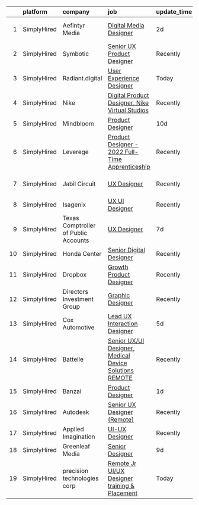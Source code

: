 

|    | platform    | company                              | job                                                                                                                                                            | update_time   | location               |
|---:|:------------|:-------------------------------------|:---------------------------------------------------------------------------------------------------------------------------------------------------------------|:--------------|:-----------------------|
|  1 | SimplyHired | Aefintyr Media                       | [Digital Media Designer](https://www.simplyhired.com/job/Bn0UKVgSChceRIP1j18AbhL19upQWpSnr-FRjgbkZDfMdCtoSoOewQ?q=ux+designer)                                 | 2d            | Austin, TX +1 location |
|  2 | SimplyHired | Symbotic                             | [Senior UX Product Designer](https://www.simplyhired.com/job/ARGF7Cl06APXdbsG0XNLUoyPks9ZApro9U4f3tfkiXVxe_3kNmtyXg?q=ux+designer)                             | Recently      | Wilmington, MA         |
|  3 | SimplyHired | Radiant.digital                      | [User Experience Designer](https://www.simplyhired.com/job/021iFxMgfaPuxfNs1e8ZzHcFgynOfcMlamoGnjaPfr2XEDsI08P5Sw?q=ux+designer)                               | Today         | Remote                 |
|  4 | SimplyHired | Nike                                 | [Digital Product Designer, Nike Virtual Studios](https://www.simplyhired.com/job/AqMYh3RHe9_nPkvM1-BomXGyNXG_O6mnYm_Nx7olzLc2V8Ucx8SwXg?q=ux+designer)         | Recently      | Los Angeles, CA        |
|  5 | SimplyHired | Mindbloom                            | [Product Designer](https://www.simplyhired.com/job/h1UYFt4ZQgdxW7z8yyC5QVD_LgkEXjILVyn64kMBmK9hWR98hdmIRw?q=ux+designer)                                       | 10d           | Remote                 |
|  6 | SimplyHired | Leverege                             | [Product Designer - 2022 Full-Time Apprenticeship](https://www.simplyhired.com/job/f2PnrkNkoKjnF_c7MsOM41LbDj7RDHIKkfuGC1pKOOPB0dNQ0HmV5w?q=ux+designer)       | Recently      | Remote                 |
|  7 | SimplyHired | Jabil Circuit                        | [UX Designer](https://www.simplyhired.com/job/C3sbjuSkcCX7vsA18EjR__zA29fGUdmFALkgCpqHVHuFtU-YkSd9QA?q=ux+designer)                                            | Recently      | Saint Petersburg, FL   |
|  8 | SimplyHired | Isagenix                             | [UX UI Designer](https://www.simplyhired.com/job/T4curWSneVb2kCAvlBtTyLAtNndPOj8j5NIu1WTfkqg1fCUQajybsw?q=ux+designer)                                         | Recently      | Gilbert, AZ            |
|  9 | SimplyHired | Texas Comptroller of Public Accounts | [UX Designer](https://www.simplyhired.com/job/Dxv1NWJUbtChxPBFng6g4JACgiwY4le3eM6mPI9pnB6rKYEWSyp1Uw?q=ux+designer)                                            | 7d            | Austin, TX             |
| 10 | SimplyHired | Honda Center                         | [Senior Digital Designer](https://www.simplyhired.com/job/sMONFAxt3U47KWbDxPIjUb6vRFAA6G26CzqYZELf9iFTc_MQ-G8ong?q=ux+designer)                                | Recently      | California             |
| 11 | SimplyHired | Dropbox                              | [Growth Product Designer](https://www.simplyhired.com/job/ZNFaZxwpmpuTBwPfHPQvD9OZz4N4D4PTPirUFmjbiGRcziguw8e7-Q?q=ux+designer)                                | Recently      | Remote                 |
| 12 | SimplyHired | Directors Investment Group           | [Graphic Designer](https://www.simplyhired.com/job/lwFB-IFPPDdhloaijqBwddfJUHKHlrmCl5Rm4qk6xWpCkNF95M1C7w?q=ux+designer)                                       | Recently      | Abilene, TX            |
| 13 | SimplyHired | Cox Automotive                       | [Lead UX Interaction Designer](https://www.simplyhired.com/job/wiOJRpuRCEADOY9VekKYr2iLn6ceGOgE47v0eHFpAFRHHMkx3unUoQ?q=ux+designer)                           | 5d            | Mission, KS            |
| 14 | SimplyHired | Battelle                             | [Senior UX/UI Designer, Medical Device Solutions REMOTE](https://www.simplyhired.com/job/w3S7wmaIxQBZ9p8Br2rT83Sq5R06iMdjCkYtQlq5nFF9lB_NFXNTww?q=ux+designer) | Recently      | Columbus, OH           |
| 15 | SimplyHired | Banzai                               | [Product Designer](https://www.simplyhired.com/job/ilsMRlIR6zDHScczxpZZ2SXG1dDwJ_ScwcOK-avCMOzH4k4ilY-WqA?q=ux+designer)                                       | 1d            | Remote                 |
| 16 | SimplyHired | Autodesk                             | [Senior UX Designer (Remote)](https://www.simplyhired.com/job/B9-P31RFbpZOSiMRdU0QF1ieJ1Aecveu1cGMKsxnTIgfabJpWTeA0g?q=ux+designer)                            | Recently      | Nebraska               |
| 17 | SimplyHired | Applied Imagination                  | [UI-UX Designer](https://www.simplyhired.com/job/7y3wtoTnZ1FIV0Alek9JQ8boyPLAIny-gyqvhOKUz4T1Lr8m3pmkIw?q=ux+designer)                                         | Recently      | Remote                 |
| 18 | SimplyHired | Greenleaf Media                      | [Senior Designer](https://www.simplyhired.com/job/a6buk4QF1IDhF4rs3paZh6Z5pB_o9LzckQmX7ZvLhD4XMH7f0_zSyQ?q=ux+designer)                                        | 9d            | Madison, WI            |
| 19 | SimplyHired | precision technologies corp          | [Remote Jr UI/UX Designer training & Placement](https://www.simplyhired.com/job/noo3mzXqcCWfj3eXmKMWZp5WA__WeREaWP19mgFbxPD3co7ppUYFxw?q=ux+designer)          | Today         | Remote                 |